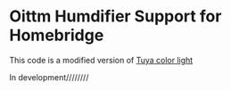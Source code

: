 # Oittm Humdifier Support for Homebridge

This code is a modified version of [Tuya color light](https://github.com/drumfreak/homebridge-tuya-colorlight)

In development////////
